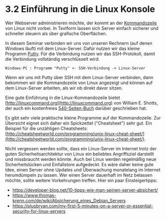 # 3.2 Einführung in die Linux Konsole

Wer Webserver administrieren möchte, der kommt an der [Kommandozeile](https://de.wikipedia.org/wiki/Kommandozeile) von Linux nicht vorbei. In Textform lassen sich Server einfach sicherer und schneller steuern als über grafische Oberflächen.

In diesem Seminar verbinden wir uns von unseren Rechnern (auf denen Windows läuft) mit dem Linux-Server. Dafür nutzen wir das kleine Programm [Putty](http://www.putty.org). Für die Verbindung nutzen wir das SSH-Protokoll, damit die Verbindung vollständig verschlüsselt wird.

```Windows-PC : Programm "Putty" <- SSH-Verbindung -> Linux-Server```

Wenn wir uns mit Putty über SSH mit dem Linux-Server verbinden, dann bekommen wir die Kommandozeile von Linux angezeigt und können auf dem Linux-Server arbeiten, als wir ob direkt davor sitzen.

Eine gute Einführung in die Linux-Kommandozeile bietet [http://linuxcommand.org](http://linuxcommand.org) von William E. Shotts, der auch ein kostenfreies [540-Seiten-Buch](http://linuxcommand.org/tlcl.php) darüber geschrieben hat.

Es gibt sehr viele praktische kleine Programme auf der Kommandozeile. Zur Übersicht eignet sich daher ein Spickzettel ("Cheatsheet") sehr gut. Ein Beispiel für die unzähligen Cheatsheets: [http://cheatsheetworld.com/programming/unix-linux-cheat-sheet/](http://cheatsheetworld.com/programming/unix-linux-cheat-sheet/).

Nicht vergessen werden sollte, dass ein Linux-Server im Internet trotz der guten Sicherheitsarchitektur von Linux ein beliebtes Angriffsziel darstellt und missbraucht werden könnte. Auch bei Linux werden regelmäßig neue Sicherheitslücken und Einfallstore aufgedeckt. Es wäre daher keine gute Idee, einen Server ohne Updates und Überwachung monatelang im Internet herumdümpeln zu lassen. Wer einen Server dauerhaft im Netz belassen möchte, sollte weitere Vorkehrungen treffen. Hier ein paar Einsteigertipps:
* https://developer-blog.net/10-tipps-wie-man-seinen-server-absichert/
* https://www.thomas-krenn.com/de/wiki/Absicherung_eines_Debian_Servers
* https://plusbryan.com/my-first-5-minutes-on-a-server-or-essential-security-for-linux-servers